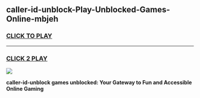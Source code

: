 
## caller-id-unblock-Play-Unblocked-Games-Online-mbjeh
<h3>
<a href="https://premium76.site?title=caller-id-unblock&ref=25A">CLICK TO PLAY</a></h3>
<hr>

<h3>
<a href="https://premium76.site?title=caller-id-unblock&ref=25A">CLICK 2 PLAY</a>
  
</h3>

<a href="https://premium76.site?title=caller-id-unblock&ref=25A"><img src="https://clearcache.store/games.png"></a>


**caller-id-unblock games unblocked: Your Gateway to Fun and Accessible Online Gaming**

